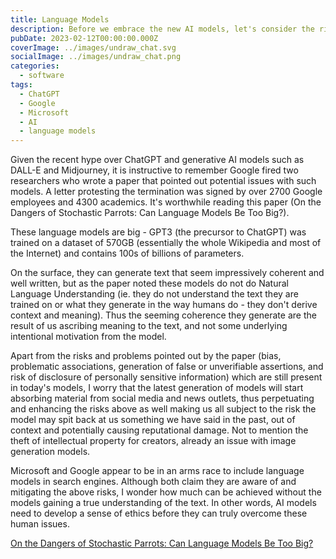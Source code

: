 ```yaml
---
title: Language Models
description: Before we embrace the new AI models, let's consider the risks.
pubDate: 2023-02-12T00:00:00.000Z
coverImage: ../images/undraw_chat.svg
socialImage: ../images/undraw_chat.png
categories:
  - software
tags:
  - ChatGPT
  - Google
  - Microsoft
  - AI
  - language models
---
```


Given the recent hype over ChatGPT and generative AI models such as DALL-E and Midjourney, it is instructive to remember Google fired two researchers who wrote a paper that pointed out potential issues with such models. A letter protesting the termination was signed by over 2700 Google employees and 4300 academics. It's worthwhile reading this paper (On the Dangers of Stochastic Parrots: Can Language Models Be Too Big?).

These language models are big - GPT3 (the precursor to ChatGPT) was trained on a dataset of 570GB (essentially the whole Wikipedia and most of the Internet) and contains 100s of billions of parameters.

On the surface, they can generate text that seem impressively coherent and well written, but as the paper noted these models do not do Natural Language Understanding (ie. they do not understand the text they are trained on or what they generate in the way humans do - they don't derive context and meaning). Thus the seeming coherence they generate are the result of us ascribing meaning to the text, and not some underlying intentional motivation from the model.

Apart from the risks and problems pointed out by the paper (bias, problematic associations, generation of false or unverifiable assertions, and risk of disclosure of personally sensitive information) which are still present in today's models, I worry that the latest generation of models will start absorbing material from social media and news outlets, thus perpetuating and enhancing the risks above as well making us all subject to the risk the model may spit back at us something we have said in the past, out of context and potentially causing reputational damage. Not to mention the theft of intellectual property for creators, already an issue with image generation models.

Microsoft and Google appear to be in an arms race to include language models in search engines. Although both claim they are aware of and mitigating the above risks, I wonder how much can be achieved without the models gaining a true understanding of the text. In other words, AI models need to develop a sense of ethics before they can truly overcome these human issues.

[On the Dangers of Stochastic Parrots: Can Language Models Be Too Big?](https://dl.acm.org/doi/10.1145/3442188.3445922)
